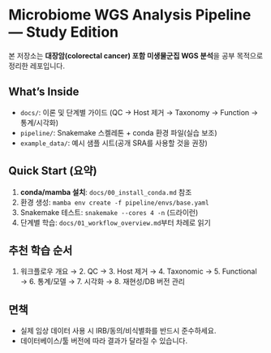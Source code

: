# Microbiome WGS Analysis Pipeline — Study Edition


본 저장소는 **대장암(colorectal cancer) 포함 미생물군집 WGS 분석**을 공부 목적으로 정리한 레포입니다.

## What’s Inside
- `docs/`: 이론 및 단계별 가이드 (QC → Host 제거 → Taxonomy → Function → 통계/시각화)
- `pipeline/`: Snakemake 스켈레톤 + conda 환경 파일(실습 보조)
- `example_data/`: 예시 샘플 시트(공개 SRA를 사용할 것을 권장)

## Quick Start (요약)
1) **conda/mamba 설치**: `docs/00_install_conda.md` 참조
2) 환경 생성: `mamba env create -f pipeline/envs/base.yaml`
3) Snakemake 테스트: `snakemake --cores 4 -n` (드라이런)
4) 단계별 학습: `docs/01_workflow_overview.md`부터 차례로 읽기


## 추천 학습 순서
1. 워크플로우 개요 → 2. QC → 3. Host 제거 → 4. Taxonomic → 5. Functional → 6. 통계/모델 → 7. 시각화 → 8. 재현성/DB 버전 관리


## 면책
- 실제 임상 데이터 사용 시 IRB/동의/비식별화를 반드시 준수하세요.
- 데이터베이스/툴 버전에 따라 결과가 달라질 수 있습니다.
